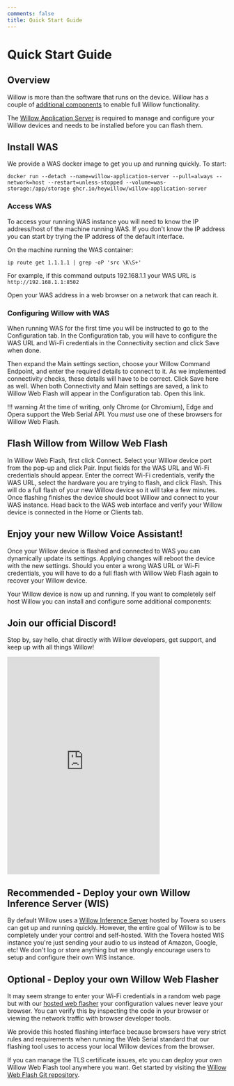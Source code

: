```yaml
---
comments: false
title: Quick Start Guide
---
```


# Quick Start Guide

## Overview
Willow is more than the software that runs on the device. Willow has a couple of [additional components](willow-components.md) to enable full Willow functionality.

The [Willow Application Server](components/willow-application-server.md) is required to manage and configure your Willow devices and needs to be installed before you can flash them.

## Install WAS
We provide a WAS docker image to get you up and running quickly. To start:

```
docker run --detach --name=willow-application-server --pull=always --network=host --restart=unless-stopped --volume=was-storage:/app/storage ghcr.io/heywillow/willow-application-server
```

### Access WAS

To access your running WAS instance you will need to know the IP address/host of the machine running WAS. If you don't know the IP address you can start by trying the IP address of the default interface.

On the machine running the WAS container:

```
ip route get 1.1.1.1 | grep -oP 'src \K\S+'
```

For example, if this command outputs 192.168.1.1 your WAS URL is ```http://192.168.1.1:8502```

Open your WAS address in a web browser on a network that can reach it.

### Configuring Willow with WAS

When running WAS for the first time you will be instructed to go to the Configuration tab. In the Configuration tab, you will have to configure the WAS URL and Wi-Fi credentials in the Connectivity section and click Save when done. 

Then expand the Main settings section, choose your Willow Command Endpoint, and enter the required details to connect to it. As we implemented connectivity checks, these details will have to be correct. Click Save here as well. When both Connectivity and Main settings are saved, a link to Willow Web Flash will appear in the Configuration tab. Open this link.

!!! warning
    At the time of writing, only Chrome (or Chromium), Edge and Opera support the Web Serial API. You *must* use one of these browsers for Willow Web Flash.

## Flash Willow from Willow Web Flash

In Willow Web Flash, first click Connect. Select your Willow device port from the pop-up and click Pair. Input fields for the WAS URL and Wi-Fi credentials should appear. Enter the correct Wi-Fi credentials, verify the WAS URL, select the hardware you are trying to flash, and click Flash. This will do a full flash of your new Willow device so it will take a few minutes. Once flashing finishes the device should boot Willow and connect to your WAS instance. Head back to the WAS web interface and verify your Willow device is connected in the Home or Clients tab.

## Enjoy your new Willow Voice Assistant!

Once your Willow device is flashed and connected to WAS you can dynamically update its settings. Applying changes will reboot the device with the new settings. Should you enter a wrong WAS URL or Wi-Fi credentials, you will have to do a full flash with Willow Web Flash again to recover your Willow device.

Your Willow device is now up and running. If you want to completely self host Willow you can install and configure some additional components:

## Join our official Discord!

Stop by, say hello, chat directly with Willow developers, get support, and keep up with all things Willow!

<iframe src="https://discord.com/widget?id=1161666824178503720&theme=dark" width="350" height="500" allowtransparency="true" frameborder="0" sandbox="allow-popups allow-popups-to-escape-sandbox allow-same-origin allow-scripts"></iframe>

## Recommended - Deploy your own Willow Inference Server (WIS)

By default Willow uses a [Willow Inference Server](components/willow-inference-server.md) hosted by Tovera so users can get up and running quickly. However, the entire goal of Willow is to be completely under your control and self-hosted. With the Tovera hosted WIS instance you're just sending your audio to us instead of Amazon, Google, etc! We don't log or store anything but we strongly encourage users to setup and configure their own WIS instance.

## Optional - Deploy your own Willow Web Flasher

It may seem strange to enter your Wi-Fi credentials in a random web page but with our [hosted web flasher](https://flash.heywillow.io) your configuration values never leave your browser. You can verify this by inspecting the code in your browser or viewing the network traffic with browser developer tools.

We provide this hosted flashing interface because browsers have very strict rules and requirements when running the Web Serial standard that our flashing tool uses to access your local Willow devices from the browser.

If you can manage the TLS certificate issues, etc you can deploy your own Willow Web Flash tool anywhere you want. Get started by visiting the [Willow Web Flash Git repository](https://github.com/toverainc/willow-web-flash).
